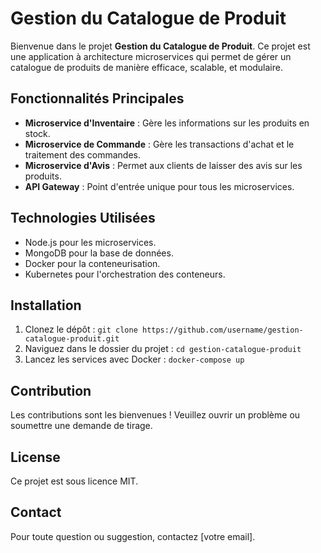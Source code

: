 # Gestion du Catalogue de Produit

Bienvenue dans le projet **Gestion du Catalogue de Produit**. Ce projet est une application à architecture microservices qui permet de gérer un catalogue de produits de manière efficace, scalable, et modulaire.

## Fonctionnalités Principales
- **Microservice d'Inventaire** : Gère les informations sur les produits en stock.
- **Microservice de Commande** : Gère les transactions d'achat et le traitement des commandes.
- **Microservice d'Avis** : Permet aux clients de laisser des avis sur les produits.
- **API Gateway** : Point d'entrée unique pour tous les microservices.

## Technologies Utilisées
- Node.js pour les microservices.
- MongoDB pour la base de données.
- Docker pour la conteneurisation.
- Kubernetes pour l'orchestration des conteneurs.

## Installation
1. Clonez le dépôt : `git clone https://github.com/username/gestion-catalogue-produit.git`
2. Naviguez dans le dossier du projet : `cd gestion-catalogue-produit`
3. Lancez les services avec Docker : `docker-compose up`

## Contribution
Les contributions sont les bienvenues ! Veuillez ouvrir un problème ou soumettre une demande de tirage.

## License
Ce projet est sous licence MIT.

## Contact
Pour toute question ou suggestion, contactez [votre email].